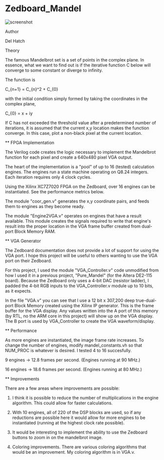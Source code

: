# Zedboard_Mandel

![screenshot](https:/github.com/delhatch/Zedboard_Mandel/picture.jpg)

Author

Del Hatch

Theory

The famous Mandelbrot set is a set of points in the complex plane. In essence, what we want to find out is if the iterative function C below will converge to some constant or diverge to infinity.

The function is

C_{n+1} = C_{n}^2 + C_{0}

with the initial condition simply formed by taking the coordinates in the complex plane,

C_{0} = x + iy

If C has not exceeded the threshold value after a predetermined number of iterations, it is assumed that the current x,y location makes the function converge. In this case, plot a non-black pixel at the current location.

** FPGA Implementation

The Verilog code creates the logic necessary to implement the Mandelbrot function for each pixel and create a 640x480 pixel VGA output.

The heart of the implementation is a "pool" of up to 16 (tested) calculation engines. The engines run a state machine operating on Q8.24 integers. Each iteration requires only 4 clock cycles.

Using the Xilinx XC7Z7020 FPGA on the Zedboard, over 16 engines can be instantiated. See the performance metrics below.

The module "coor_gen.v" generates the x,y coordinate pairs, and feeds them to engines as they become ready.

The module "Engine2VGA.v" operates on engines that have a result available. This module creates the signals required to write that engine's result into the proper location in the VGA frame buffer created from dual-port Block Memory RAM.

** VGA Generator

The Zedboard documentation does not provide a lot of support for using the VGA port. I hope this project will be useful to others wanting to use the VGA port on their Zedboard.

For this project, I used the module "VGA_Controller.v" code unmodified from how I used it in a previous project, "Pure_Mandel" (for the Altera DE2-115 board). Because the Zedboard only uses a 4-bit DAC (resistor ladder), I padded the 4-bit RGB inputs to the VGA_Controller.v module up to 10 bits, as it expects.

In the file "VGA.v" you can see that I use a 12 bit x 307,200 deep true-dual-port Block Memory created using the Xilinx IP generator. This is the frame buffer for the VGA display. Any values written into the A port of this memory (by RTL, no the ARM core in this project) will show up on the VGA display. The B port is used by VGA_Controller to create the VGA waveform/display.

** Performance

As more engines are instantiated, the image frame rate increases. To change the number of engines, modify mandel_constants.vh so that NUM_PROC is whatever is desired. I tested 4 to 16 succesfully.

9 engines -> 12.8 frames per second. (Engines running at 90 MHz.)

16 engines -> 18.6 frames per second. (Engines running at 80 MHz.)


** Improvements

There are a few areas where improvements are possible:

1) I think it is possible to reduce the number of multiplications in the engine algorithm. This could allow for faster calculations.

2) With 10 engines, all of 220 of the DSP blocks are used, so if any reductions are possible here it would allow for more engines to be instantiated (running at the highest clock rate possible).

3) It would be interesting to implement the ability to use the Zedboard buttons to zoom in on the mandelbrot image.

4) Coloring improvements. There are various coloring algorithms that would be an improvement. My coloring algorithm is in VGA.v.




